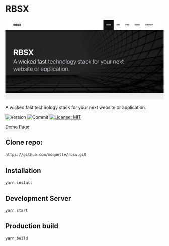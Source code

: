 # RBSX

<a href="https://moquette.github.io/react-tailwindcss/" rel="React Tailwindcss">![Foo](./images/cover.png)</a>

A wicked fast technology stack for your next website or application.

![Version](https://img.shields.io/github/package-json/v/moquette/rbsx) ![Commit](https://img.shields.io/github/last-commit/moquette/rbsx)
[![License: MIT](https://img.shields.io/badge/License-MIT-green.svg)](LICENSE)

[Demo Page](https://moquette.github.io/rbsx)

## Clone repo:

```bash
https://github.com/moquette/rbsx.git
```

## Installation

```bash
yarn install
```

## Development Server

```bash
yarn start
```

## Production build

```bash
yarn build
```
